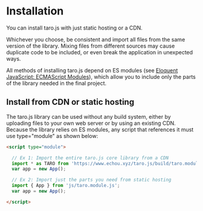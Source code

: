 # Installation
You can install taro.js with just static hosting or a CDN.

Whichever you choose, be consistent and import all files from the same version of the library. Mixing files from different sources may cause duplicate code to be included, or even break the application in unexpected ways.

All methods of installing taro.js depend on ES modules (see [Eloquent JavaScript: ECMAScript Modules](https://eloquentjavascript.net/10_modules.html#h_hF2FmOVxw7)), which allow you to include only the parts of the library needed in the final project.

## Install from CDN or static hosting
The taro.js library can be used without any build system, either by uploading files to your own web server or by using an existing CDN. Because the library relies on ES modules, any script that references it must use type="module" as shown below:

```html
<script type="module">

  // Ex 1: Import the entire taro.js core library from a CDN
  import * as TARO from 'https://www.echou.xyz/taro.js/build/taro.module.js';
  var app = new App();

  // Ex 2: Import just the parts you need from static hosting
  import { App } from 'js/taro.module.js';
  var app = new App();

</script>
```